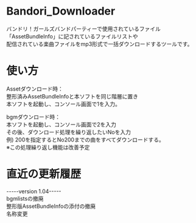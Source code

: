# Bandori_Downloader
バンドリ！ガールズバンドパーティーで使用されているファイル<br>
「AssetBundleInfo」に記されているファイルリストや<br>
配信されている楽曲ファイルをmp3形式で一括ダウンロードするツールです。<br>

# 使い方

Assetダウンロード時：<br>
整形済みAssetBundleInfoと本ソフトを同じ階層に置き<br>
本ソフトを起動し、コンソール画面で1を入力。<br>

bgmダウンロード時：<br>
本ソフトを起動し、コンソール画面で2を入力<br>
その後、ダウンロード処理を繰り返したいNoを入力<br>
例) 200を指定するとNo200までの曲をすべてダウンロードする。<br>
※この処理繰り返し機能は改善予定<br>

# 直近の更新履歴

-----version 1.04-----<br>
bgmlistsの撤廃<br>
整形版AssetBundleInfoの添付の撤廃<br>
名称変更<br>
